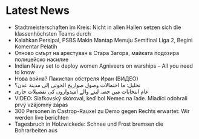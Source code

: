 # Latest News
-  Stadtmeisterschaften im Kreis: Nicht in allen Hallen setzen sich die klassenhöchsten Teams durch
-  Kalahkan Persipal, PSBS Makin Mantap Menuju Semifinal Liga 2, Begini Komentar Pelatih
-  Отново смърт на арестуван в Стара Загора, майката подозира полицейско насилие
-  Indian Navy set to deploy women Agniveers on warships – All you need to know
-  Нова война? Пакистан обстреля Иран (ВИДЕО)
-  تحليل: ما احتمالات وصول صواريخ الحوثي إلى مدينة عدن؟
-  عام انتخابات میں حصہ لینے والے امیدواروں کی تفصیلات جاری
-  VIDEO: Slafkovský skóroval, keď bol Nemec na ľade. Mladíci odohrali prvý vzájomný zápas
-  300 Personen in Castrop-Rauxel zu Demo gegen Rechts erwartet: Wir werden live berichten
-  Tagesbruch in Holzwickede: Schnee und Frost bremsen die Bohrarbeiten aus
